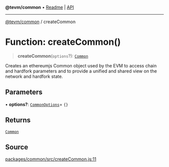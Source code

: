 **@tevm/common** • [Readme](../README.md) \| [API](../globals.md)

***

[@tevm/common](../README.md) / createCommon

# Function: createCommon()

> **createCommon**(`options`?): [`Common`](../classes/Common.md)

Creates an ethereumjs Common object used by the EVM
to access chain and hardfork parameters and to provide
a unified and shared view on the network and hardfork state.

## Parameters

• **options?**: [`CommonOptions`](../type-aliases/CommonOptions.md)= `{}`

## Returns

[`Common`](../classes/Common.md)

## Source

[packages/common/src/createCommon.js:11](https://github.com/evmts/tevm-monorepo/blob/main/packages/common/src/createCommon.js#L11)
